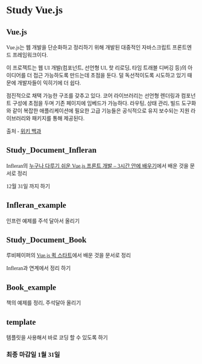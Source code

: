 
</style>
<div id="cas" style="@import url(http://fonts.googleapis.com/earlyaccess/nanumgothic.css);
font-family:'Nanum Gothic';">

Study Vue.js
====================

Vue.js
---------------
Vue.js는 웹 개발을 단순화하고 정리하기 위해 개발된 대중적인 자바스크립트 프론트엔드 프레임워크이다.

이 프로젝트는 웹 UI 개발(컴포넌트, 선언형 UI, 핫 리로딩, 타임 트래블 디버깅 등)의 아이디어를 더 접근 가능하도록 만드는데 초점을 둔다. 덜 독선적이도록 시도하고 있기 때문에 개발자들이 익히기에 더 쉽다.

점진적으로 채택 가능한 구조를 갖추고 있다. 코어 라이브러리는 선언형 렌더링과 컴포넌트 구성에 초점을 두며 기존 페이지에 임베드가 가능하다. 라우팅, 상태 관리, 빌드 도구화와 같이 복잡한 애플리케이션에 필요한 고급 기능들은 공식적으로 유지 보수되는 지원 라이브러리와 패키지를 통해 제공된다.

출처 - [위키 백과](https://ko.wikipedia.org/wiki/Vue.js)

Study_Document_Infleran
-----------------------
Infleran의 [누구나 다루기 쉬운 Vue.js 프론트 개발 – 3시간 안에 배우기](https://www.inflearn.com/course/vue-pwa-vue-js-%EA%B8%B0%EB%B3%B8/)에서 배운 것을 문서로 정리

12월 31일 까지 하기

Infleran_example
----------------------
인프런 예제를 주석 달아서 올리기

Study_Document_Book
----------------------
루비페이퍼의 [Vue.js 퀵 스타트](http://book.naver.com/bookdb/book_detail.nhn?bid=12481190)에서 배운 것을 문서로 정리

Infleran과 연계에서 정리 하기

Book_example
---------------------
책의 예제를 정리, 주석달아 올리기

template
---------------------
템플릿을 사용해서 바로 코딩 할 수 있도록 하기


### 최종 마감일 1월 31일
</div>
